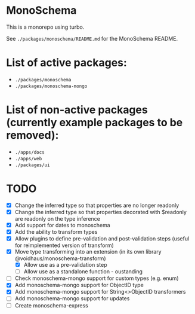 # MonoSchema

This is a monorepo using turbo.

See `./packages/monoschema/README.md` for the MonoSchema README.

# List of active packages:

- `./packages/monoschema`
- `./packages/monoschema-mongo`

# List of non-active packages (currently example packages to be removed):

- `./apps/docs`
- `./apps/web`
- `./packages/ui`

# TODO

- [x] Change the inferred type so that properties are no longer readonly
- [x] Change the inferred type so that properties decorated with $readonly are readonly on the type inference
- [x] Add support for dates to monoschema
- [x] Add the ability to transform types
- [x] Allow plugins to define pre-validation and post-validation steps (useful for reimplemented version of transform)
- [x] Move type transforming into an extension (in its own library @voidhaus/monoschema-transform)
    - [x] Allow use as a pre-validation step
    - [ ] Allow use as a standalone function - oustanding
- [ ] Check monoschema-mongo support for custom types (e.g. enum)
- [x] Add monoschema-mongo support for ObjectID type
- [x] Add monoschema-mongo support for String<>ObjectID transformers
- [ ] Add monoschema-mongo support for updates
- [ ] Create monoschema-express
